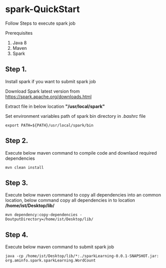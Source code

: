 # spark-QuickStart

Follow Steps to execute spark job

Prerequisites
1. Java 8
2. Maven
3. Spark

## Step 1. 
  Install spark if you want to submit spark job
  
  Download Spark latest version from https://spark.apache.org/downloads.html
  
  Extract file in below location
  **"/usr/local/spark"**
  
  Set environment variables path of spark bin directory in *.bashrc* file
  ```
  export PATH=${PATH}/usr/local/spark/bin
  ```
## Step 2.
  Execute below maven command to compile code and downlaod required dependencies
   ```
  mvn clean install
   ```
## Step 3.
   Execute below maven command to copy all dependencies into an common location, below command copy all dependencies in to location **/home/ist/Desktop/lib/**
   ```
   mvn dependency:copy-dependencies -DoutputDirectory=/home/ist/Desktop/lib/
   ```
## Step 4.
   Execute below maven command to submit spark job
   ```
   java -cp /home/ist/Desktop/lib/*:./sparkLearning-0.0.1-SNAPSHOT.jar: org.aminfo.spark.sparkLearning.WordCount
   ```
